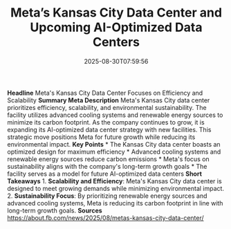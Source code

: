 ﻿---
title: "Meta’s Kansas City Data Center and Upcoming AI-Optimized Data Centers"
date: "2025-08-30T07:59:56"
category: "Markets"
summary: ""
slug: "metas kansas city data center and upcoming aioptimized data "
source_urls:
  - "https://about.fb.com/news/2025/08/metas-kansas-city-data-center/"
seo:
  title: "Meta’s Kansas City Data Center and Upcoming AI-Optimized Data Centers | Hash n Hedge"
  description: ""
  keywords: ["news", "markets", "brief"]
---
**Headline** Meta's Kansas City Data Center Focuses on Efficiency and Scalability  **Summary Meta Description** Meta's Kansas City data center prioritizes efficiency, scalability, and environmental sustainability. The facility utilizes advanced cooling systems and renewable energy sources to minimize its carbon footprint. As the company continues to grow, it is expanding its AI-optimized data center strategy with new facilities. This strategic move positions Meta for future growth while reducing its environmental impact.  **Key Points**  * The Kansas City data center boasts an optimized design for maximum efficiency * Advanced cooling systems and renewable energy sources reduce carbon emissions * Meta's focus on sustainability aligns with the company's long-term growth goals * The facility serves as a model for future AI-optimized data centers  **Short Takeaways**  1.  **Scalability and Efficiency**: Meta's Kansas City data center is designed to meet growing demands while minimizing environmental impact. 2.  **Sustainability Focus**: By prioritizing renewable energy sources and advanced cooling systems, Meta is reducing its carbon footprint in line with long-term growth goals.  **Sources** https://about.fb.com/news/2025/08/metas-kansas-city-data-center/ 

